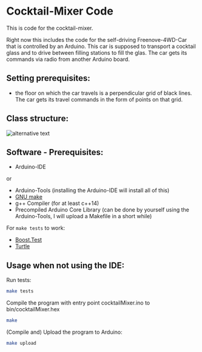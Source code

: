 # Cocktail-Mixer Code

This is code for the cocktail-mixer.

Right now this includes the code for the self-driving Freenove-4WD-Car that is controlled by an Arduino. This car is supposed to transport a cocktail glass and to drive between filling stations to fill the glas. The car gets its commands via radio from another Arduino board.

## Setting prerequisites:
- the floor on which the car travels is a perpendicular grid of black lines. The car gets its travel commands in the form of points on that grid.

## Class structure:
![alternative text](http://www.plantuml.com/plantuml/proxy?cache=no&src=https://raw.githubusercontent.com/jvolmer/cocktailMixer/feature/carMovement/doc/classStructure.txt)

## Software - Prerequisites:
- Arduino-IDE

or

- Arduino-Tools (installing the Arduino-IDE will install all of this)
- [GNU make](https://www.gnu.org/software/make/manual/make.html)
- g++ Compiler (for at least c++14)
- Precompiled Arduino Core Library (can be done by yourself using the Arduino-Tools, I will upload a Makefile in a short while)

For ```make tests``` to work:
- [Boost.Test](https://www.boost.org/doc/libs/1_66_0/libs/test/doc/html/index.html)
- [Turtle](http://turtle.sourceforge.net)

## Usage when not using the IDE:
Run tests:
```bash
make tests
```

Compile the program with entry point cocktailMixer.ino to bin/cocktailMixer.hex
```bash
make
```

(Compile and) Upload the program to Arduino:
```bash
make upload
```
